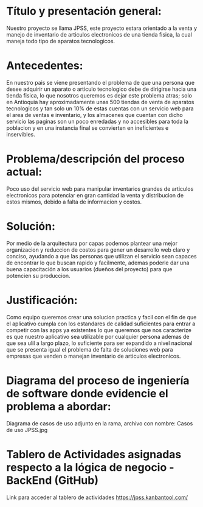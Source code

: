 # Título y presentación general: 

Nuestro proyecto se llama JPSS, este proyecto estara orientado a
la venta y manejo de inventario de articulos electronicos de una tienda fisica, la cual maneja
todo tipo de aparatos tecnologicos.


# Antecedentes:

En nuestro pais se viene presentando el problema de que una persona que desee adquirir
un aparato o articulo tecnologico debe de dirigirse hacia una tienda fisica, lo que
nosotros queremos es dejar este problema atras; solo en Antioquia hay aproximadamente
unas 500 tiendas de venta de aparatos tecnologicos y tan solo un 10% de estas cuentas
con un servicio web para el area de ventas e inventario, y los almacenes que cuentan con
dicho servicio las paginas son un poco enredadas y no accesibles para toda la poblacion
y en una instancia final se convierten en ineficientes e inservibles.


# Problema/descripción del proceso actual: 

Poco uso del servicio web para manipular inventarios grandes de articulos
electronicos para potenciar en gran cantidad la venta y distribucion de estos
mismos, debido a falta de informacion y costos.


# Solución: 

Por medio de la arquitectura por capas podemos plantear una mejor organizacion y reduccion
de costos para gener un desarrollo web claro y conciso, ayudando a que las personas
que utilizan el servicio sean capaces de encontrar lo que buscan rapido y facilmente,
ademas poderle dar una buena capacitación a los usuarios (dueños del proyecto) para 
que potencien su produccion.


# Justificación: 

Como equipo queremos crear una solucion practica y facil con el fin de que el aplicativo
cumpla con los estandares de calidad suficientes para entrar a competir con las apps ya existentes
lo que queremos que nos caracterize es que nuestro aplicativo sea utilizable por cualquier persona
ademas de que sea ulil a largo plazo, lo suficiente para ser expandido a nivel nacional que se
presenta igual el problema de falta de soluciones web para empresas que venden o manejan inventario
de articulos electronicos.


# Diagrama del proceso de ingeniería de software donde evidencie el problema a abordar: 

Diagrama de casos de uso adjunto en la rama, archivo con nombre: Casos de uso JPSS.jpg


# Tablero de Actividades asignadas respecto a la lógica de negocio - BackEnd (GitHub)

Link para acceder al tablero de actividades
https://jpss.kanbantool.com/
